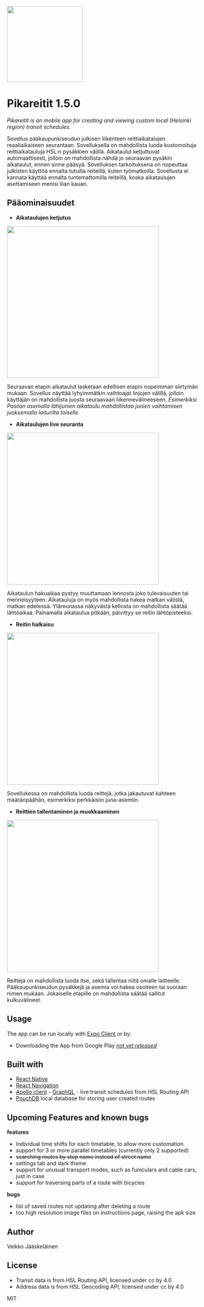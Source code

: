 

<img src="https://github.com/VeikkoAJ/pikareitit/blob/develop/assets/adaptive-icon.png" width="200">

# Pikareitit 1.5.0
*Pikareitit is an mobile app for creating and viewing custom local (Helsinki region) transit schedules.*

Sovellus pääkaupunkiseudun julkisen liikenteen reittiaikatalujen reaaliaikaiseen seurantaan. Sovelluksella on mahdollista luoda kustomoituja reittiaikatauluja HSL:n pysäkkien välillä. Aikataulut ketjuttuvat automaattisesti, jolloin on mahdollista nähdä jo seuraavan pysäkin aikataulut, ennen sinne pääsyä. Sovelluksen tarkoituksena on nopeuttaa julkisten käyttöä ennalta tutuilla reiteillä, kuten työmatkoilla. Sovellusta ei kannata käyttää ennalta tuntemattomilla reiteillä, koska aikataulujen asettamiseen menisi liian kauan.



## Pääominaisuudet

* **Aikataulujen ketjutus**
<img src="https://github.com/VeikkoAJ/pikareitit/blob/master/examplePics/route%20chaining.jpg" width="400">

Seuraavan etapin aikataulut lasketaan edellisen etapin nopeimman siirtymän mukaan. Sovellus näyttää lyhyimmätkin vaihtoajat linjojen välillä, jolloin käyttäjän on mahdollista juosta seuraavaan liikennevälineeseen. *Esimerkiksi Pasilan asemalla lähijunien aikataulu mahdollistaa junien vaihtamisen juoksemalla laiturilta toiselle.*

* **Aikataulujen live seuranta**
<img src="https://github.com/VeikkoAJ/pikareitit/blob/master/examplePics/realtimeRouting.jpg" width="400">

Aikataulun hakuaikaa pystyy muuttamaan lennosta joko tulevaisuuten tai menneisyyteen. Aikatauluja on myös mahdollista hakea matkan välistä, matkan edetessä. Yläreunassa näkyvästä kellosta on mahdollista säätää lähtöaikaa. Painamalla aikataulua pitkään, päivittyy se reitin lähtöpisteeksi.


* **Reitin halkaisu**

<img src="https://github.com/VeikkoAJ/pikareitit/blob/master/examplePics/parallel%20routes.jpg" width="400">

Sovellukessa on mahdollista luoda reittejä, jotka jakautuvat kahteen määränpäähän, esimerkiksi perkkäisiin juna-asemiin.


* **Reittien tallentaminen ja muokkaaminen**

<img src="https://github.com/VeikkoAJ/pikareitit/blob/master/examplePics/route%20creation.jpg" width="400"> 
                                                                                                       
Reittejä on mahdollista luoda itse, sekä tallentaa niitä omalle laitteelle. Pääkaupunkiseudun pysäkkejä ja asemia voi hakea osoiteen tai suoraan nimen mukaan. Jokaiselle etapille on mahdollista säätää sallitut kulkuvälineet. 



## Usage

The app can be run locally with [Expo Client](https://docs.expo.io/) or by:

* Downloading the App from Google Play [*not yet released*]()



## Built with

* [React Native](https://reactnative.dev/)
* [React Navigation](https://reactnavigation.org/)
* [Apollo client](https://www.apollographql.com/docs/react/) - [GraphQL](https://graphql.org/) - live transit schedules from HSL Routing API
* [PouchDB](https://pouchdb.com/) local database for storing user created routes




## Upcoming Features and known bugs

**features**
* Individual time shifts for each timetable, to allow more customation
* support for 3 or more parallel timetables (currently only 2 supported)
* ~~searching routes by stop name instead of street name~~
* settings tab and dark theme
* support for unusual transport modes, such as funiculars and cable cars, just in case
* support for traversing parts of a route with bicycles

**bugs**
* list of saved routes not updating after deleting a route
* too high resolution image files on instructions page, raising the apk size


## Author

Veikko Jääskeläinen




## License


- Transit data is from HSL Routing API, licensed under cc by 4.0
- Address data is from HSL Geocoding API, licensed under cc by 4.0

MIT
